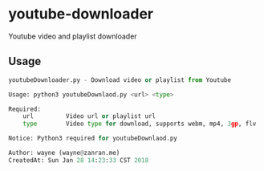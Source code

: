 # youtube-downloader
Youtube video and playlist downloader

## Usage
```Python
youtubeDownloader.py - Download video or playlist from Youtube

Usage: python3 youtubeDownlaod.py <url> <type>

Required:
    url         Video url or playlist url
    type        Video type for download, supports webm, mp4, 3gp, flv

Notice: Python3 required for youtubeDownlaod.py

Author: wayne (wayne@zanran.me)
CreatedAt: Sun Jan 28 14:23:33 CST 2018
```
